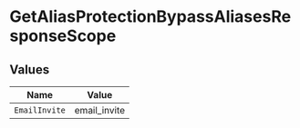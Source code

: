 # GetAliasProtectionBypassAliasesResponseScope


## Values

| Name          | Value         |
| ------------- | ------------- |
| `EmailInvite` | email_invite  |